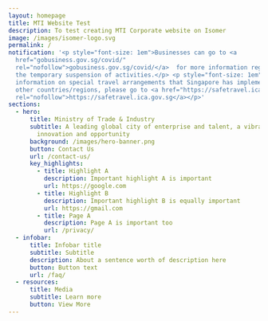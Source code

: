 ```yaml
---
layout: homepage
title: MTI Website Test
description: To test creating MTI Corporate website on Isomer
image: /images/isomer-logo.svg
permalink: /
notification: '<p style="font-size: 1em">Businesses can go to <a
  href="gobusiness.gov.sg/covid/"
  rel="nofollow">gobusiness.gov.sg/covid/</a>  for more information regarding
  the temporary suspension of activities.</p> <p style="font-size: 1em">For more
  information on special travel arrangements that Singapore has implemented with
  other countries/regions, please go to <a href="https://safetravel.ica.gov.sg"
  rel="nofollow">https://safetravel.ica.gov.sg</a></p>'
sections:
  - hero:
      title: Ministry of Trade & Industry
      subtitle: A leading global city of enterprise and talent, a vibrant nation of
        innovation and opportunity
      background: /images/hero-banner.png
      button: Contact Us
      url: /contact-us/
      key_highlights:
        - title: Highlight A
          description: Important highlight A is important
          url: https://google.com
        - title: Highlight B
          description: Important highlight B is equally important
          url: https://gmail.com
        - title: Page A
          description: Page A is important too
          url: /privacy/
  - infobar:
      title: Infobar title
      subtitle: Subtitle
      description: About a sentence worth of description here
      button: Button text
      url: /faq/
  - resources:
      title: Media
      subtitle: Learn more
      button: View More
---
```

